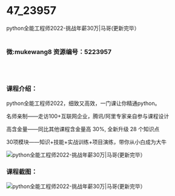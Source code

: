 # 47_23957
python全能工程师2022-挑战年薪30万|马哥(更新完毕）
<br/></br>
<h3>微:mukewang8 资源编号：5223957</h3>
<br/></br>
<h3>课程介绍：</h3>
<p><a title="查看与 python 相关的文章" target="_blank">python</a>全能工程师2022，细致又高效，一门课让你精通<a title="查看与 python 相关的文章" target="_blank">python</a>。</p>
<p>名师亲制——走访100+互联网企业，腾讯/阿里专家亲自参与课程设计</p>
<p>高含金量——同比其他课程含金量高 30%, 全新升级 28 个知识点</p>
<p>30项模块——知识+技能+实战训练+项目演练，带你从小白成为大牛</p>
<p><img src="https://www.ko996.com/wp-content/uploads/img/2022/05/1-4-300x175.png" alt="python全能工程师2022-挑战年薪30万|马哥(更新完毕）"></p>
<div class="info-desc">
<h3>课程截图：</h3>
<p><img src="https://www.ko996.com/wp-content/uploads/img/2022/05/2-2.png" alt="python全能工程师2022-挑战年薪30万|马哥(更新完毕）"></p>


			
</div>

